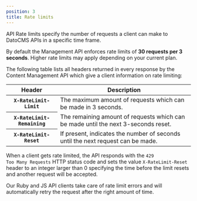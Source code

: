 ```yaml
---
position: 3
title: Rate limits
---
```


API Rate limits specify the number of requests a client can make to DatoCMS APIs in a specific time frame.

By default the Management API enforces rate limits of **30 requests per 3 seconds**. Higher rate limits may apply depending on your current plan.

The following table lists all headers returned in every response by the Content Management API which give a client information on rate limiting:

<table>
  <thead>
    <tr>
      <th>Header</th><th>Description</th>
    </tr>
  </thead>
  <tbody>
    <tr>
      <th><code>X-RateLimit-Limit</code></th><td>The maximum amount of requests which can be made in 3 seconds.</td>
    </tr>
    <tr>
      <th><code>X-RateLimit-Remaining</code></th><td>The remaining amount of requests which can be made until the next 3-seconds reset.</td>
    </tr>
    <tr>
      <th><code>X-RateLimit-Reset</code></th><td>If present, indicates the number of seconds until the next request can be made.</td>
    </tr>
  </tbody>
</table>

When a client gets rate limited, the API responds with the <code>429 Too Many Requests</code> HTTP status code and sets the value <code>X-RateLimit-Reset</code> header to an integer larger than 0 specifying the time before the limit resets and another request will be accepted.

Our Ruby and JS API clients take care of rate limit errors and will automatically retry the request after the right amount of time.
